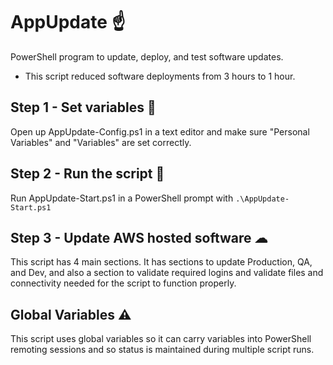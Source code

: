 # AppUpdate ☝

PowerShell program to update, deploy, and test software updates.

- This script reduced software deployments from 3 hours to 1 hour.

## Step 1 - Set variables 📝

Open up AppUpdate-Config.ps1 in a text editor and make sure "Personal Variables" and "Variables" are set correctly.

## Step 2 - Run the script 🏃

Run AppUpdate-Start.ps1 in a PowerShell prompt with `.\AppUpdate-Start.ps1`

## Step 3 - Update AWS hosted software ☁

This script has 4 main sections. It has sections to update Production, QA, and Dev, and also a section to validate required logins and validate files and connectivity needed for the script to function properly.

## Global Variables ⚠

This script uses global variables so it can carry variables into PowerShell remoting sessions and so status is maintained during multiple script runs.
